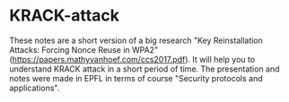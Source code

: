 # KRACK-attack
These notes are a short version of a big research "Key Reinstallation Attacks: Forcing Nonce Reuse in WPA2" (https://papers.mathyvanhoef.com/ccs2017.pdf).
It will help you to understand KRACK attack in a short period of time. The presentation and notes were made in EPFL in terms of course "Security protocols and applications".
